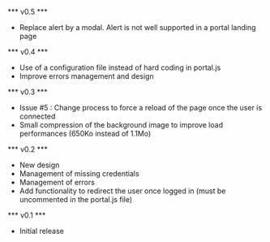 *** v0.5 ***
- Replace alert by a modal. Alert is not well supported in a portal landing page

*** v0.4 ***
- Use of a configuration file instead of hard coding in portal.js
- Improve errors management and design

*** v0.3 ***
- Issue #5 : Change process to force a reload of the page once the user is connected
- Small compression of the background image to improve load performances (650Ko instead of 1.1Mo)

*** v0.2 ***
- New design
- Management of missing credentials
- Management of errors
- Add functionality to redirect the user once logged in (must be uncommented in the portal.js file)

*** v0.1 ***
- Initial release
